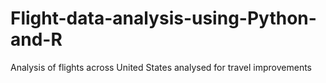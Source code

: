 # Flight-data-analysis-using-Python-and-R
Analysis of flights across United States analysed for travel improvements
